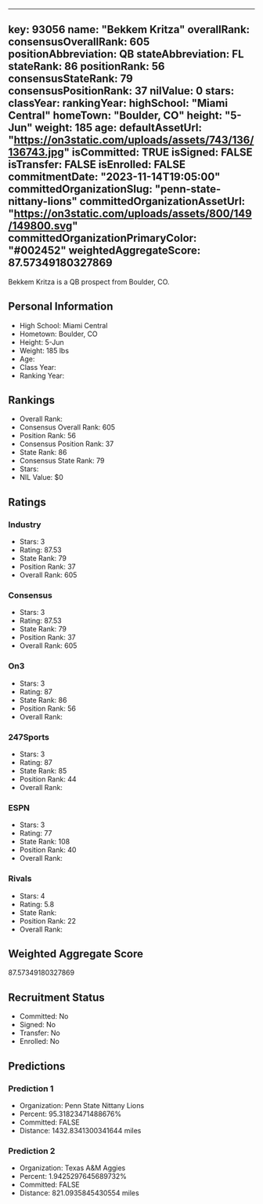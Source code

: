---
  key: 93056
  name: "Bekkem Kritza"
  overallRank: 
  consensusOverallRank: 605
  positionAbbreviation: QB
  stateAbbreviation: FL
  stateRank: 86
  positionRank: 56
  consensusStateRank: 79
  consensusPositionRank: 37
  nilValue: 0
  stars: 
  classYear: 
  rankingYear: 
  highSchool: "Miami Central"
  homeTown: "Boulder, CO"
  height: "5-Jun"
  weight: 185
  age: 
  defaultAssetUrl: "https://on3static.com/uploads/assets/743/136/136743.jpg"
  isCommitted: TRUE
  isSigned: FALSE
  isTransfer: FALSE
  isEnrolled: FALSE
  commitmentDate: "2023-11-14T19:05:00"
  committedOrganizationSlug: "penn-state-nittany-lions"
  committedOrganizationAssetUrl: "https://on3static.com/uploads/assets/800/149/149800.svg"
  committedOrganizationPrimaryColor: "#002452"
  weightedAggregateScore: 87.57349180327869
  ---
  
  Bekkem Kritza is a QB prospect from Boulder, CO.
  
  ## Personal Information
  - High School: Miami Central
  - Hometown: Boulder, CO
  - Height: 5-Jun
  - Weight: 185 lbs
  - Age: 
  - Class Year: 
  - Ranking Year: 
  
  ## Rankings
  - Overall Rank: 
  - Consensus Overall Rank: 605
  - Position Rank: 56
  - Consensus Position Rank: 37
  - State Rank: 86
  - Consensus State Rank: 79
  - Stars: 
  - NIL Value: $0
  
  ## Ratings
  
  ### Industry
  - Stars: 3
  - Rating: 87.53
  - State Rank: 79
  - Position Rank: 37
  - Overall Rank: 605
  
  ### Consensus
  - Stars: 3
  - Rating: 87.53
  - State Rank: 79
  - Position Rank: 37
  - Overall Rank: 605
  
  ### On3
  - Stars: 3
  - Rating: 87
  - State Rank: 86
  - Position Rank: 56
  - Overall Rank: 
  
  ### 247Sports
  - Stars: 3
  - Rating: 87
  - State Rank: 85
  - Position Rank: 44
  - Overall Rank: 
  
  ### ESPN
  - Stars: 3
  - Rating: 77
  - State Rank: 108
  - Position Rank: 40
  - Overall Rank: 
  
  ### Rivals
  - Stars: 4
  - Rating: 5.8
  - State Rank: 
  - Position Rank: 22
  - Overall Rank: 
  
  ## Weighted Aggregate Score
  87.57349180327869
  
  ## Recruitment Status
  - Committed: No
  - Signed: No
  - Transfer: No
  - Enrolled: No
  
  
  
  ## Predictions
  
  ### Prediction 1
  - Organization: Penn State Nittany Lions
  - Percent: 95.31823471488676%
  - Committed: FALSE
  - Distance: 1432.8341300341644 miles
  
  ### Prediction 2
  - Organization: Texas A&M Aggies
  - Percent: 1.9425297645689732%
  - Committed: FALSE
  - Distance: 821.0935845430554 miles
  